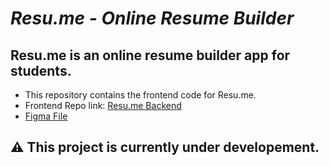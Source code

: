 # **_Resu.me - Online Resume Builder_**

## Resu.me is an online resume builder app for students.

- This repository contains the frontend code for Resu.me.
- Frontend Repo link: [Resu.me Backend](https://github.com/AbirSantra/resumebuilder-server)
- [Figma File](https://www.figma.com/file/pxtfrT74yYkpZ1HwHvvfCq/Resu.Me?node-id=0%3A1)

## ⚠️ This project is currently under developement.

